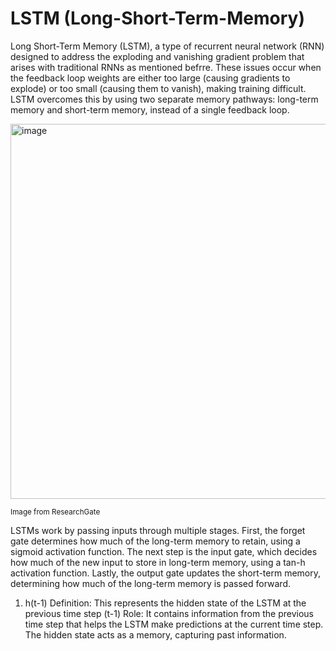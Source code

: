 # LSTM (Long-Short-Term-Memory)

Long Short-Term Memory (LSTM), a type of recurrent neural network (RNN) designed to address the exploding and vanishing gradient problem that arises with traditional RNNs as mentioned befrre. These issues occur when the feedback loop weights are either too large (causing gradients to explode) or too small (causing them to vanish), making training difficult. LSTM overcomes this by using two separate memory pathways: long-term memory and short-term memory, instead of a single feedback loop.

<img width="600" alt="image" src="https://github.com/user-attachments/assets/a9fbd31f-4c3d-4677-99ad-0966f02842db">

<sup>Image from ResearchGate</sup>

LSTMs work by passing inputs through multiple stages. First, the forget gate determines how much of the long-term memory to retain, using a sigmoid activation function. The next step is the input gate, which decides how much of the new input to store in long-term memory, using a tan-h activation function. Lastly, the output gate updates the short-term memory, determining how much of the long-term memory is passed forward.

1. h(t-1)
  Definition: This represents the hidden state of the LSTM at the previous time step (t-1)
  Role: It contains information from the previous time step that helps the LSTM make predictions at the current time step.
  The hidden state acts as a memory, capturing past information.
